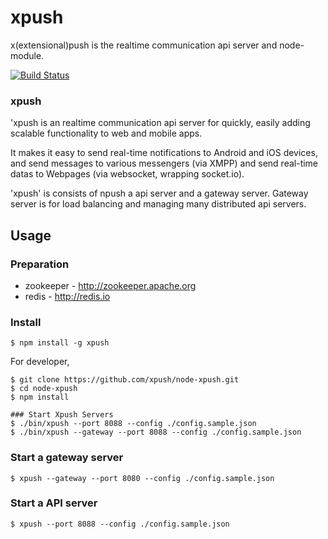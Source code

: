 # xpush
x(extensional)push is the realtime communication api server and node-module.

[![Build Status](https://travis-ci.org/xpush/node-xpush.png?branch=master)](https://travis-ci.org/xpush/node-xpush)

### xpush
'xpush is an realtime communication api server for quickly, easily adding scalable functionality to web and mobile apps.

It makes it easy to send real-time notifications to Android and iOS devices, and send messages to various messengers (via XMPP) and send real-time datas to Webpages (via websocket, wrapping socket.io).

'xpush' is consists of npush a api server and a gateway server.
Gateway server is for load balancing and managing many distributed api servers.

## Usage

### Preparation
  * zookeeper - http://zookeeper.apache.org
  * redis - http://redis.io

### Install

	$ npm install -g xpush
	
For developer, 

	$ git clone https://github.com/xpush/node-xpush.git
	$ cd node-xpush
	$ npm install
	
	### Start Xpush Servers
	$ ./bin/xpush --port 8088 --config ./config.sample.json
	$ ./bin/xpush --gateway --port 8088 --config ./config.sample.json

### Start a gateway server

	$ xpush --gateway --port 8080 --config ./config.sample.json

### Start a API server

	$ xpush --port 8088 --config ./config.sample.json





 


